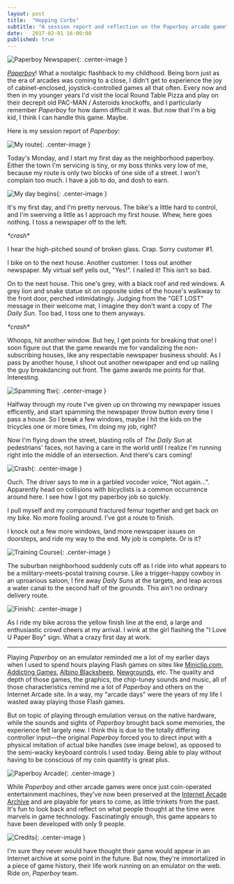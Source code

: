 ```yaml
---
layout: post
title:  "Hopping Curbs"
subtitle: "A session report and reflection on the Paperboy arcade game"
date:   2017-02-01 16:00:00
published: true
---
```

![Paperboy Newspaper](/images/paperboy-newspaper.png){: .center-image }

[*Paperboy*](https://en.wikipedia.org/wiki/Paperboy_(video_game))! What a nostalgic flashback to my childhood. Being born just as the era of arcades was coming to a close, I didn't get to experience the joy of cabinet-enclosed, joystick-controlled games all that often. Every now and then in my younger years I'd visit the local Round Table Pizza and play on their decrepit old PAC-MAN / Asteroids knockoffs, and I particularly remember *Paperboy* for how damn difficult it was. But now that I'm a big kid, I think I can handle this game. Maybe.

Here is my session report of *Paperboy*:

![My route](/images/paperboy-route.png){: .center-image }

Today's Monday, and I start my first day as the neighborhood paperboy. Either the town I'm servicing is tiny, or my boss thinks very low of me, because my route is only two blocks of one side of a street. I won't complain too much. I have a job to do, and dosh to earn.

![My day begins](/images/paperboy-start.png){: .center-image }

It's my first day, and I'm pretty nervous. The bike's a little hard to control, and I'm swerving a little as I approach my first house. Whew, here goes nothing. I toss a newspaper off to the left.

*\*crash\**

I hear the high-pitched sound of broken glass. Crap. Sorry customer #1.

I bike on to the next house. Another customer. I toss out another newspaper. My virtual self yells out, "Yes!". I nailed it! This isn’t so bad.

On to the next house. This one's grey, with a black roof and red windows. A grey lion and snake statue sit on opposite sides of the house's walkway to the front door, perched intimidatingly. Judging from the "GET LOST" message in their welcome mat, I imagine they don't want a copy of *The Daily Sun*. Too bad, I toss one to them anyways.

*\*crash\**

Whoops, hit another window. But hey, I get points for breaking that one! I soon figure out that the game rewards me for vandalizing the non-subscribing houses, like any respectable newspaper business should. As I pass by another house, I shoot out another newspaper and end up nailing the guy breakdancing out front. The game awards me points for that. Interesting.

![Spamming ftw](/images/paperboy-spam.png){: .center-image }

Halfway through my route I've given up on throwing my newspaper issues efficently, and start spamming the newspaper throw button every time I pass a house. So I break a few windows, maybe I hit the kids on the tricycles one or more times, I'm doing my job, right?

Now I'm flying down the street, blasting rolls of *The Daily Sun* at pedestrians' faces, not having a care in the world until I realize I'm running right into the middle of an intersection. And there's cars coming!

![Crash](/images/paperboy-crash.png){: .center-image }

Ouch. The driver says to me in a garbled vocoder voice, "Not again...". Apparently head on collisions with bicyclists is a common occurrence around here. I see how I got my paperboy job so quickly.

I pull myself and my compound fractured femur together and get back on my bike. No more fooling around. I've got a route to finish.

I knock out a few more windows, land more newspaper issues on doorsteps, and ride my way to the end. My job is complete. Or is it?

![Training Course](/images/paperboy-training.png){: .center-image }

The suburban neighborhood suddenly cuts off as I ride into what appears to be a military-meets-postal training course. Like a trigger-happy cowboy in an uproarious saloon, I fire away *Daily Suns* at the targets, and leap across a water canal to the second half of the grounds. This ain't no ordinary delivery route.

![Finish](/images/paperboy-finish.png){: .center-image }

As I ride my bike across the yellow finish line at the end, a large and enthusiastic crowd cheers at my arrival. I wink at the girl flashing the "I Love U Paper Boy" sign. What a crazy first day at work.

---

Playing *Paperboy* on an emulator reminded me a lot of my earlier days when I used to spend hours playing Flash games on sites like [Miniclip.com](http://miniclip.com/), [Addicting Games](http://www.addictinggames.com/), [Albino Blacksheep](http://www.albinoblacksheep.com/), [Newgrounds](http://www.newgrounds.com/), etc. The quality and depth of those games, the graphics, the chip-tuney sounds and music, all of those characteristics remind me a lot of *Paperboy* and others on the Internet Arcade site. In a way, my "arcade days" were the years of my life I wasted away playing those Flash games.

But on topic of playing through emulation versus on the native hardware, while the sounds and sights of *Paperboy* brought back some memories, the experience felt largely new. I think this is due to the totally differing controller input––the original *Paperboy* forced you to direct input with a physical imitation of actual bike handles (see image below), as opposed to the semi-wacky keyboard controls I used today. Being able to play without having to be conscious of my coin quantity is great plus.

![Paperboy Arcade](/images/paperboy-arcade.jpg){: .center-image }

While *Paperboy* and other arcade games were once just coin-operated entertainment machines, they've now been preserved at the [Internet Arcade Archive](https://archive.org/details/arcade_paperboy) and are playable for years to come, as little trinkets from the past. It's fun to look back and reflect on what people thought at the time were marvels in game technology. Fascinatingly enough, this game appears to have been developed with only 9 people.

![Credits](/images/paperboy-credits.png){: .center-image }

 I'm sure they never would have thought their game would appear in an Internet archive at some point in the future. But now, they're immortalized in a piece of game history, their life work running on an emulator on the web. Ride on, *Paperboy* team.
